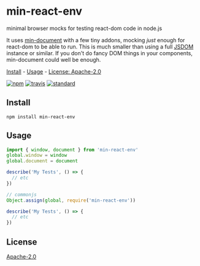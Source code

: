 # min-react-env

minimal browser mocks for testing react-dom code in node.js

It uses [min-document](https://github.com/raynos/min-document) with a few tiny addons, mocking _just_ enough for react-dom to be able to run. This is much smaller than using a full [JSDOM](https://github.com/jsdom/jsdom) instance or similar. If you don't do fancy DOM things in your components, min-document could well be enough.

[Install](#install) - [Usage](#usage) - [License: Apache-2.0](#license)

[![npm][npm-image]][npm-url]
[![travis][travis-image]][travis-url]
[![standard][standard-image]][standard-url]

[npm-image]: https://img.shields.io/npm/v/min-react-env.svg?style=flat-square
[npm-url]: https://www.npmjs.com/package/min-react-env
[travis-image]: https://img.shields.io/travis/goto-bus-stop/min-react-env.svg?style=flat-square
[travis-url]: https://travis-ci.org/goto-bus-stop/min-react-env
[standard-image]: https://img.shields.io/badge/code%20style-standard-brightgreen.svg?style=flat-square
[standard-url]: http://npm.im/standard

## Install

```
npm install min-react-env
```

## Usage

```js
import { window, document } from 'min-react-env'
global.window = window
global.document = document

describe('My Tests', () => {
  // etc
})
```

```js
// commonjs
Object.assign(global, require('min-react-env'))

describe('My Tests', () => {
  // etc
})
```

## License

[Apache-2.0](LICENSE.md)
